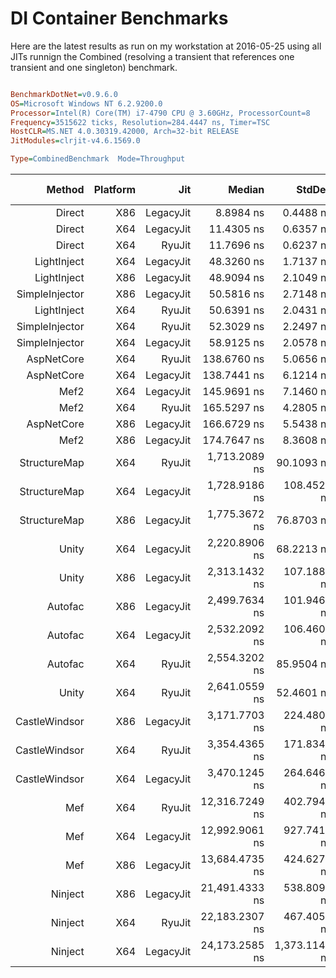 # DI Container Benchmarks

Here are the latest results as run on my workstation at 2016-05-25 using all JITs runnign the Combined (resolving a transient that references one transient and one singleton) benchmark.

```ini

BenchmarkDotNet=v0.9.6.0
OS=Microsoft Windows NT 6.2.9200.0
Processor=Intel(R) Core(TM) i7-4790 CPU @ 3.60GHz, ProcessorCount=8
Frequency=3515622 ticks, Resolution=284.4447 ns, Timer=TSC
HostCLR=MS.NET 4.0.30319.42000, Arch=32-bit RELEASE
JitModules=clrjit-v4.6.1569.0

Type=CombinedBenchmark  Mode=Throughput  

```

|        Method | Platform |       Jit |         Median |        StdDev |   Scaled |  Gen 0 |  Gen 1 | Bytes Allocated/Op |
--------------: |--------: |---------: |--------------: |-------------: |--------: |------: |------: |------------------: |
|        Direct |      X86 | LegacyJit |      8.8984 ns |     0.4488 ns |     1.00 |   2,07 |      - |              11,59 |
|        Direct |      X64 | LegacyJit |     11.4305 ns |     0.6357 ns |     1.00 |   4,38 |      - |              24,60 |
|        Direct |      X64 |    RyuJit |     11.7696 ns |     0.6237 ns |     1.00 |   4,14 |      - |              23,23 |
|   LightInject |      X64 | LegacyJit |     48.3260 ns |     1.7137 ns |     4.23 |   3,97 |      - |              22,24 |
|   LightInject |      X86 | LegacyJit |     48.9094 ns |     2.1049 ns |     5.50 |   2,04 |      - |              11,46 |
|SimpleInjector |      X86 | LegacyJit |     50.5816 ns |     2.7148 ns |     5.68 |   2,19 |      - |              12,28 |
|   LightInject |      X64 |    RyuJit |     50.6391 ns |     2.0431 ns |     4.30 |   4,25 |      - |              23,80 |
|SimpleInjector |      X64 |    RyuJit |     52.3029 ns |     2.2497 ns |     4.44 |   4,21 |      - |              23,59 |
|SimpleInjector |      X64 | LegacyJit |     58.9125 ns |     2.0578 ns |     5.15 |   4,06 |      - |              22,74 |
|    AspNetCore |      X64 |    RyuJit |    138.6760 ns |     5.0656 ns |    11.78 |   4,19 |      - |              23,56 |
|    AspNetCore |      X64 | LegacyJit |    138.7441 ns |     6.1214 ns |    12.14 |   4,45 |      - |              25,01 |
|          Mef2 |      X64 | LegacyJit |    145.9691 ns |     7.1460 ns |    12.77 |  13,82 |      - |              77,37 |
|          Mef2 |      X64 |    RyuJit |    165.5297 ns |     4.2805 ns |    14.06 |  12,38 |      - |              69,36 |
|    AspNetCore |      X86 | LegacyJit |    166.6729 ns |     5.5438 ns |    18.73 |   1,99 |      - |              11,24 |
|          Mef2 |      X86 | LegacyJit |    174.7647 ns |     8.3608 ns |    19.64 |   6,59 |      - |              36,94 |
|  StructureMap |      X64 |    RyuJit |  1,713.2089 ns |    90.1093 ns |   145.56 | 117,63 |      - |             664,43 |
|  StructureMap |      X64 | LegacyJit |  1,728.9186 ns |   108.4528 ns |   151.25 | 150,58 |      - |             849,43 |
|  StructureMap |      X86 | LegacyJit |  1,775.3672 ns |    76.8703 ns |   199.51 |  77,85 |      - |             438,11 |
|         Unity |      X64 | LegacyJit |  2,220.8906 ns |    68.2213 ns |   194.29 |  87,71 |      - |             492,55 |
|         Unity |      X86 | LegacyJit |  2,313.1432 ns |   107.1883 ns |   259.95 |  43,80 |      - |             250,04 |
|       Autofac |      X86 | LegacyJit |  2,499.7634 ns |   101.9467 ns |   280.92 | 118,05 |      - |             670,74 |
|       Autofac |      X64 | LegacyJit |  2,532.2092 ns |   106.4606 ns |   221.53 | 210,91 |      - |           1.193,92 |
|       Autofac |      X64 |    RyuJit |  2,554.3202 ns |    85.9504 ns |   217.03 | 222,33 |      - |           1.257,88 |
|         Unity |      X64 |    RyuJit |  2,641.0559 ns |    52.4601 ns |   224.40 |  79,99 |      - |             450,28 |
| CastleWindsor |      X86 | LegacyJit |  3,171.7703 ns |   224.4807 ns |   356.44 |  76,10 |      - |             448,81 |
| CastleWindsor |      X64 |    RyuJit |  3,354.4365 ns |   171.8344 ns |   285.01 | 145,82 |      - |             822,22 |
| CastleWindsor |      X64 | LegacyJit |  3,470.1245 ns |   264.6467 ns |   303.58 | 133,89 |      - |             756,46 |
|           Mef |      X64 |    RyuJit | 12,316.7249 ns |   402.7941 ns | 1,046.48 | 385,89 |  10,73 |           2.258,20 |
|           Mef |      X64 | LegacyJit | 12,992.9061 ns |   927.7415 ns | 1,136.68 | 307,28 |  17,17 |           1.896,95 |
|           Mef |      X86 | LegacyJit | 13,684.4735 ns |   424.6272 ns | 1,537.85 | 186,98 |  20,87 |           1.272,53 |
|       Ninject |      X86 | LegacyJit | 21,491.4333 ns |   538.8099 ns | 2,415.20 | 241,50 | 272,17 |           2.965,98 |
|       Ninject |      X64 |    RyuJit | 22,183.2307 ns |   467.4054 ns | 1,884.79 | 666,00 | 213,00 |           5.068,61 |
|       Ninject |      X64 | LegacyJit | 24,173.2585 ns | 1,373.1142 ns | 2,114.79 | 797,14 | 256,78 |           6.066,04 ||

